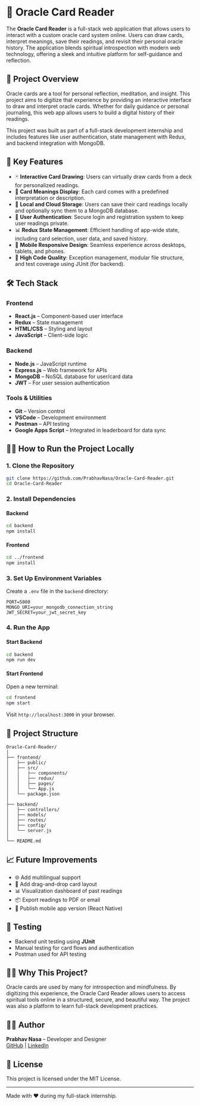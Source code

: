 # 🔮 Oracle Card Reader

The **Oracle Card Reader** is a full-stack web application that allows users to interact with a custom oracle card system online. Users can draw cards, interpret meanings, save their readings, and revisit their personal oracle history. The application blends spiritual introspection with modern web technology, offering a sleek and intuitive platform for self-guidance and reflection.

## 📌 Project Overview

Oracle cards are a tool for personal reflection, meditation, and insight. This project aims to digitize that experience by providing an interactive interface to draw and interpret oracle cards. Whether for daily guidance or personal journaling, this web app allows users to build a digital history of their readings.

This project was built as part of a full-stack development internship and includes features like user authentication, state management with Redux, and backend integration with MongoDB.

## 🚀 Key Features

- 🃏 **Interactive Card Drawing**: Users can virtually draw cards from a deck for personalized readings.
- 📝 **Card Meanings Display**: Each card comes with a predefined interpretation or description.
- 💾 **Local and Cloud Storage**: Users can save their card readings locally and optionally sync them to a MongoDB database.
- 🔐 **User Authentication**: Secure login and registration system to keep user readings private.
- 📊 **Redux State Management**: Efficient handling of app-wide state, including card selection, user data, and saved history.
- 📱 **Mobile Responsive Design**: Seamless experience across desktops, tablets, and phones.
- 🧠 **High Code Quality**: Exception management, modular file structure, and test coverage using JUnit (for backend).

## 🛠️ Tech Stack

### Frontend
- **React.js** – Component-based user interface
- **Redux** – State management
- **HTML/CSS** – Styling and layout
- **JavaScript** – Client-side logic

### Backend
- **Node.js** – JavaScript runtime
- **Express.js** – Web framework for APIs
- **MongoDB** – NoSQL database for user/card data
- **JWT** – For user session authentication

### Tools & Utilities
- **Git** – Version control
- **VSCode** – Development environment
- **Postman** – API testing
- **Google Apps Script** – Integrated in leaderboard for data sync

## 🧑‍💻 How to Run the Project Locally

### 1. Clone the Repository

```bash
git clone https://github.com/PrabhavNasa/Oracle-Card-Reader.git
cd Oracle-Card-Reader
```

### 2. Install Dependencies

#### Backend

```bash
cd backend
npm install
```

#### Frontend

```bash
cd ../frontend
npm install
```

### 3. Set Up Environment Variables

Create a `.env` file in the `backend` directory:

```env
PORT=5000
MONGO_URI=your_mongodb_connection_string
JWT_SECRET=your_jwt_secret_key
```

### 4. Run the App

#### Start Backend

```bash
cd backend
npm run dev
```

#### Start Frontend

Open a new terminal:

```bash
cd frontend
npm start
```

Visit `http://localhost:3000` in your browser.

## 📁 Project Structure

```
Oracle-Card-Reader/
│
├── frontend/
│   ├── public/
│   ├── src/
│   │   ├── components/
│   │   ├── redux/
│   │   ├── pages/
│   │   └── App.js
│   └── package.json
│
├── backend/
│   ├── controllers/
│   ├── models/
│   ├── routes/
│   ├── config/
│   └── server.js
│
└── README.md
```

## 📈 Future Improvements

- 🌐 Add multilingual support
- 🎨 Add drag-and-drop card layout
- 📊 Visualization dashboard of past readings
- 📦 Export readings to PDF or email
- 📱 Publish mobile app version (React Native)

## 🧪 Testing

- Backend unit testing using **JUnit**
- Manual testing for card flows and authentication
- Postman used for API testing

## 🙋‍♂️ Why This Project?

Oracle cards are used by many for introspection and mindfulness. By digitizing this experience, the Oracle Card Reader allows users to access spiritual tools online in a structured, secure, and beautiful way. The project was also a platform to learn full-stack development practices.

## 👨‍💻 Author

**Prabhav Nasa** – Developer and Designer  
[GitHub](https://github.com/PrabhavNasa) | [LinkedIn](https://linkedin.com/in/prabhavnasa23)

## 📄 License

This project is licensed under the MIT License.

---

Made with ❤️ during my full-stack internship.
